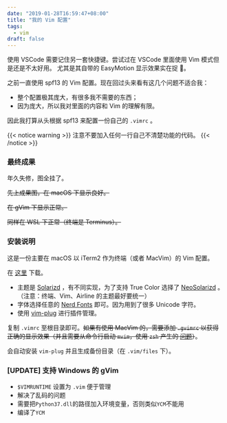 ```yaml
---
date: "2019-01-28T16:59:47+08:00"
title: "我的 Vim 配置"
tags:
  - vim
draft: false
---
```


使用 VSCode 需要记住另一套快捷键。尝试过在 VSCode 里面使用 Vim 模式但是还是不太好用。
尤其是其自带的 EasyMotion 显示效果实在捉 🐔。

<!--more-->

之前一直使用 spf13 的 Vim 配置。现在回过头来看有这几个问题不适合我：

- 整个配置极其庞大，有很多我不需要的东西；
- 因为庞大，所以我对里面的内容和 Vim 的理解有限。

因此我打算从头根据 spf13 来配置一份自己的 `.vimrc` 。

{{< notice warning >}}
注意不要加入任何一行自己不清楚功能的代码。
{{< /notice >}}

### 最终成果

年久失修，图全挂了。

~~先上成果图，在 macOS 下显示良好。~~


~~在 gVim 下显示正常。~~


~~同样在 WSL 下正常（终端是 Terminus）。~~


### 安装说明

这是一份主要在 macOS 以 iTerm2 作为终端（或者 MacVim）的 Vim 配置。

在 [这里](https://github.com/yzlnew/dotfiles) 下载。

- 主题是 [Solarizd](https://ethanschoonover.com/solarized/) ，有不同实现，为了支持 True Color 选择了 [NeoSolarizd](https://github.com/icymind/NeoSolarized) 。（注意：终端、Vim、Airline 的主题最好要统一）
- 字体选择任意的 [Nerd Fonts](https://nerdfonts.com) 即可。因为用到了很多
  Unicode 字符。
- 使用 [vim-plug](https://github.com/junegunn/vim-plug) 进行插件管理。

复制 `.vimrc` 至根目录即可。~~如果有使用 MacVim 的，需要添加 `.gvimrc` 以获得正确的显示效果（并且需要从命令行启动 `mvim`，使用 `zsh` 产生的 [问题](https://github.com/b4winckler/macvim/wiki/Troubleshooting)）~~。

会自动安装 `vim-plug` 并且生成备份目录（在 `.vim/files` 下）。

### [UPDATE] 支持 Windows 的 gVim

- `$VIMRUNTIME` 设置为 `.vim` 便于管理
- 解决了乱码的问题
- 需要把`Python37.dll`的路径加入环境变量，否则类似`YCM`不能用
- 编译了`YCM`
